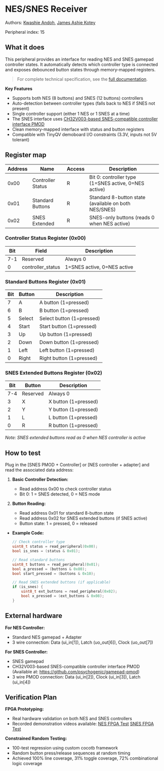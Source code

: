 <!---

This file is used to generate your project datasheet. Please fill in the information below and delete any unused
sections.

The peripheral index is the number TinyQV will use to select your peripheral.  You will pick a free
slot when raising the pull request against the main TinyQV repository, and can fill this in then.  You
also need to set this value as the PERIPHERAL_NUM in your test script.

You can also include images in this folder and reference them in the markdown. Each image must be less than
512 kb in size, and the combined size of all images must be less than 1 MB.
-->

# NES/SNES Receiver

Authors: [Kwashie Andoh](https://github.com/Kwash67), [James Ashie Kotey](https://github.com/Enjimneering)

Peripheral index: 15

## What it does

This peripheral provides an interface for reading NES and SNES gamepad controller states. It automatically detects which controller type is connected and exposes debounced button states through memory-mapped registers.

> For complete technical specification, see the [full documentation](https://docs.google.com/document/d/1l_B4vgzqy5NGJJAfXMa3Ju-xB-0VwFmkBfVjibhVOlY/edit?usp=sharing).

**Key Features**
- Supports both NES (8 buttons) and SNES (12 buttons) controllers
- Auto-detection between controller types (falls back to NES if SNES not present)
- Single controller support (either 1 NES or 1 SNES at a time)
- The SNES interface uses [CH32V003-based SNES-compatible controller interface PMOD](https://store.tinytapeout.com/products/Gamepad-Pmod-board-p741891425)
- Clean memory-mapped interface with status and button registers
- Compatible with TinyQV demoboard I/O constraints (3.3V, inputs not 5V tolerant)

## Register map

| Address | Name              | Access | Description                                           |
|---------|-------------------|--------|-------------------------------------------------------|
| 0x00    | Controller Status | R      | Bit 0: controller type (1=SNES active, 0=NES active) |
| 0x01    | Standard Buttons  | R      | Standard 8-button state (available on both NES/SNES) |
| 0x02    | SNES Extended     | R      | SNES-only buttons (reads 0 when NES active)          |

### Controller Status Register (0x00)
| Bit | Field | Description |
|-----|-------|-------------|
| 7-1 | Reserved | Always 0 |
| 0   | controller_status | 1=SNES active, 0=NES active |

### Standard Buttons Register (0x01)
| Bit | Button | Description        |
|-----|--------|--------------------|
| 7   | A      | A button (1=pressed) |
| 6   | B      | B button (1=pressed) |
| 5   | Select | Select button (1=pressed) |
| 4   | Start  | Start button (1=pressed) |
| 3   | Up     | Up button (1=pressed) |
| 2   | Down   | Down button (1=pressed) |
| 1   | Left   | Left button (1=pressed) |
| 0   | Right  | Right button (1=pressed) |

### SNES Extended Buttons Register (0x02)
| Bit | Button | Description        |
|-----|--------|--------------------|
| 7-4 | Reserved | Always 0        |
| 3   | X      | X button (1=pressed) |
| 2   | Y      | Y button (1=pressed) |
| 1   | L      | L button (1=pressed) |
| 0   | R      | R button (1=pressed) |

*Note: SNES extended buttons read as 0 when NES controller is active*

## How to test

Plug in the [SNES PMOD + Controller] or [NES controller + adapter] and read the associated data address:

1. **Basic Controller Detection:**
   - Read address 0x00 to check controller status
   - Bit 0: 1 = SNES detected, 0 = NES mode

2. **Button Reading:**
   - Read address 0x01 for standard 8-button state
   - Read address 0x02 for SNES extended buttons (if SNES active)
   - Button state: 1 = pressed, 0 = released

- **Example Code:**
   ```c
   // Check controller type
   uint8_t status = read_peripheral(0x00);
   bool is_snes = (status & 0x01);
   
   // Read standard buttons
   uint8_t buttons = read_peripheral(0x01);
   bool a_pressed = (buttons & 0x80);
   bool start_pressed = (buttons & 0x10);
   
   // Read SNES extended buttons (if applicable)
   if (is_snes) {
       uint8_t ext_buttons = read_peripheral(0x02);
       bool x_pressed = (ext_buttons & 0x08);
   }
   ```

## External hardware

**For NES Controller:**
- Standard NES gamepad + Adapter
- 3 wire connection: Data (ui_in[1]), Latch (uo_out[6]), Clock (uo_out[7])

**For SNES Controller:**  
- SNES gamepad
- CH32V003-based SNES-compatible controller interface PMOD  
  (Available at: https://github.com/psychogenic/gamepad-pmod)
- 3 wire PMOD connection: Data (ui_in[2]), Clock (ui_in[3]), Latch (ui_in[4])

## Verification Plan

**FPGA Prototyping:**
- Real hardware validation on both NES and SNES controllers
- Recorded demonstration videos available: [NES FPGA Test](https://drive.google.com/file/d/1BqGLOE_gKf2GouaVBYqFd00kkwdsnnQ2/view?usp=sharing)
[SNES FPGA Test](https://drive.google.com/file/d/1PY9-svxJRjp5iImp9vOvUZB5ECgRoXVd/view?usp=sharing)


**Constrained Random Testing:**
- 100-test regression using custom cocotb framework
- Random button press/release sequences at random timing
- Achieved 100% line coverage, 31% toggle coverage, 72% combinational logic coverage

